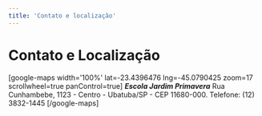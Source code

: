 ```yaml
---
title: 'Contato e localização'
---
```


# Contato e Localização 

[google-maps width='100%' lat=-23.4396476 lng=-45.0790425 zoom=17 scrollwheel=true panControl=true]
***Escola Jardim Primavera***
Rua Cunhambebe, 1123 - Centro - Ubatuba/SP - CEP 11680-000.
Telefone: (12) 3832-1445
[/google-maps]